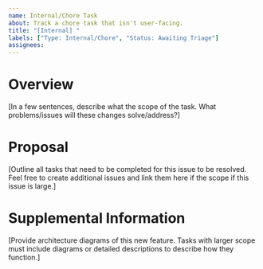 ```yaml
---
name: Internal/Chore Task
about: Track a chore task that isn't user-facing.
title: "[Internal] "
labels: ["Type: Internal/Chore", "Status: Awaiting Triage"]
assignees:
---
```


# Overview

[In a few sentences, describe what the scope of the task. What problems/issues
will these changes solve/address?]

# Proposal

[Outline all tasks that need to be completed for this issue to be resolved. Feel
free to create additional issues and link them here if the scope if this issue
is large.]

# Supplemental Information

[Provide architecture diagrams of this new feature. Tasks with larger scope must
include diagrams or detailed descriptions to describe how they function.]
